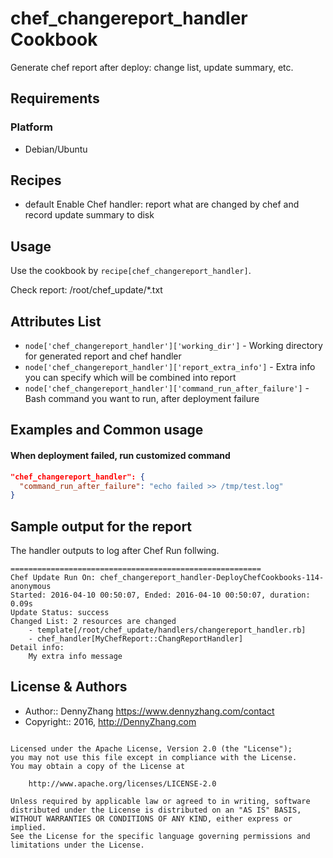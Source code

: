 chef_changereport_handler Cookbook
================
Generate chef report after deploy: change list, update summary, etc.

Requirements
------------
### Platform
- Debian/Ubuntu

Recipes
-------
* default
Enable Chef handler: report what are changed by chef and record update summary to disk

Usage
-----
Use the cookbook by `recipe[chef_changereport_handler]`.

Check report: /root/chef_update/*.txt

Attributes List
---------------
* `node['chef_changereport_handler']['working_dir']` - Working directory for generated report and chef handler
* `node['chef_changereport_handler']['report_extra_info']` - Extra info you can specify which will be combined into report
* `node['chef_changereport_handler']['command_run_after_failure']` - Bash command you want to run, after deployment failure

Examples and Common usage
-------------------------
#### When deployment failed, run customized command
```json
"chef_changereport_handler": {
  "command_run_after_failure": "echo failed >> /tmp/test.log"
}
```
Sample output for the report
-----------------
The handler outputs to log after Chef Run follwing.

```
========================================================
Chef Update Run On: chef_changereport_handler-DeployChefCookbooks-114-anonymous
Started: 2016-04-10 00:50:07, Ended: 2016-04-10 00:50:07, duration: 0.09s
Update Status: success
Changed List: 2 resources are changed
    - template[/root/chef_update/handlers/changereport_handler.rb]
    - chef_handler[MyChefReport::ChangReportHandler]
Detail info:
    My extra info message
```

License & Authors
-----------------
- Author:: DennyZhang <https://www.dennyzhang.com/contact>
- Copyright:: 2016, http://DennyZhang.com

```text

Licensed under the Apache License, Version 2.0 (the "License");
you may not use this file except in compliance with the License.
You may obtain a copy of the License at

    http://www.apache.org/licenses/LICENSE-2.0

Unless required by applicable law or agreed to in writing, software
distributed under the License is distributed on an "AS IS" BASIS,
WITHOUT WARRANTIES OR CONDITIONS OF ANY KIND, either express or implied.
See the License for the specific language governing permissions and
limitations under the License.
```
